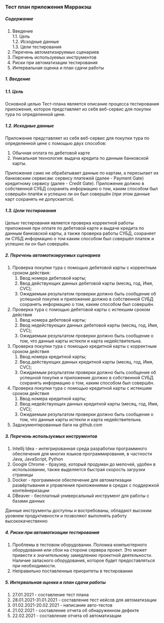### Тест план приложения Марракэш

##### Содержание
1.  Введение  
    1.1. Цель  
    1.2. Исходные данные  
    1.3. Цели тестирования
2. Перечень автоматизируемых сценариев
3. Перечень используемых инструментов
4. Риски при автоматизации тестирования
5. Интервальная оценка и план сдачи работы


##### 1. Введение
##### 1.1. Цель
Основной целью Тест-плана является описание процесса тестирования приложения,
которое представляет из себя веб-сервис для покупки тура по определенной цене. 

##### 1.2. Исходные данные 
Приложение представляет из себя веб-сервис для покупки тура по определенной цене с помощью
двух способов: 
1. Обычная оплата по дебетовой карте
2. Уникальная технология: выдача кредита по данным банковской карты. 
   
Приложение само не обрабатывает данные по картам, а пересылает их банковским сервисам: сервису платежей (далее - Payment Gate) кредитному сервису (далее - Credit Gate). Приложение должно в собственной СУБД сохранять информацию о том, каким способом был совершён платёж и успешно ли он был совершён (при этом данные карт сохранять не допускается).

##### 1.3. Цели тестирования
Целью тестирования является проверка корректной работы приложения при оплате по дебетовой карте и выдаче кредита по данным банковской карты, а также проверка работы СУБД, сохраняет ли СУБД информацию о том каким способом был совершёл платеж и успешно ли он был совершён.

##### 2. Перечень автоматизируемых сценариев
1. Проверка покупки тура с помощью дебетовой карты с корректным сроком действия:
   1. Ввод номера дебетовой карты;
   2. Ввод действующих данных дебетовой карты (месяц, год, Имя, CVC);
   3. Ожидаемым результатом проверки должно быть сообщение об успешной покупке и приложение должно в собственной СУБД сохранять информацию о том, каким способом был совершён.
2. Проверка тура с помощью дебетовой карты с истекшим сроком действия
    1. Ввод номера дебетовой карты;
    2. Ввод недействующих данных дебетовой карты (месяц, год, Имя, CVC);
    3. Ожидаемым результатом проверки должно быть сообщение о том, что данные карты истекли и карта недействительна.
3. Проверка покупки тура с помощью кредитной карты с корректным сроком действия
    1. Ввод номера кредитной карты;
    2. Ввод действующих данных кредитной карты (месяц, год, Имя, CVC);
    3. Ожидаемым результатом проверки должно быть сообщение об успешной покупке и приложение должно в собственной СУБД сохранять информацию о том, каким способом был совершён.
4. Проверка покупки тура с помощью кредитной карты с истекшим сроком действия
    1. Ввод номера кредитной карты;
    2. Ввод недействующих данных кредитной карты (месяц, год, Имя, CVC);
    3. Ожидаемым результатом проверки должно быть сообщение о том, что данные карты истекли и карта недействительна.
5. Задокументированные баги на github.com


##### 3. Перечень используемых инструментов
1. Intellij Idea - интегрированная среда разработки программного обеспечения для многих языков программирования, в частности Java, JavaScript, Python 
2. Google Chrome - браузер, который продуман до мелочей, удобен в использовании, также выделяется быстрая скорость загрузки страницы
3. Docker - программное обеспечение для автоматизации развёртывания и управления приложениями в средах с поддержкой контейнеризации
4. DBeaver - бесплатный универсальный инструмент для работы с базами данных

Данные инструменты доступны и востребованы, обладают высоким уровнем продуктивности и позволяют выполнять работу высококачественно

##### 4. Риски при автоматизации тестирования
1. Проблемы в тестовом оборудовании. Поломка компьютерного оборудования или сбои на стороне сервера проект. Это может привести к значительному замедлению проектной деятельности. Наличие запасного оборудования, которое будет предоставляться при необходимости.
2. Неправильно поставленные приоритеты в тестировании

##### 5. Интервальная оценка и план сдачи работы
1. 27.01.2021 - составление тест плана
2. 28.01.2021-31.01.2021 - составление тест кейсов для автоматизации
3. 01.02.2021-20.02.2021 - написание авто-тестов
4. 21.02.2021 - составление отчета об обнаруженном дефекте
5. 22.02.2021 - составление отчета об автоматизации





